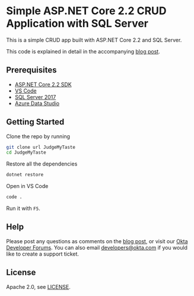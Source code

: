 # Simple ASP.NET Core 2.2 CRUD Application with SQL Server

This is a simple CRUD app built with ASP.NET Core 2.2 and SQL Server.

This code is explained in detail in the accompanying [blog post]().

## Prerequisites

* [ASP.NET Core 2.2 SDK](https://dotnet.microsoft.com/download/dotnet-core/2.2)
* [VS Code](https://code.visualstudio.com/download)
* [SQL Server 2017](https://www.microsoft.com/en-us/sql-server/sql-server-downloads)
* [Azure Data Studio](https://docs.microsoft.com/en-us/sql/azure-data-studio/download?view=sql-server-2017)

## Getting Started

Clone the repo by running

```sh
git clone url JudgeMyTaste
cd JudgeMyTaste
```

Restore all the dependencies

```sh
dotnet restore
```

Open in VS Code

```sh
code .
```

Run it with `F5`.

## Help

Please post any questions as comments on the [blog post](), or visit our [Okta Developer Forums](https://devforum.okta.com/). You can also email developers@okta.com if you would like to create a support ticket.

## License

Apache 2.0, see [LICENSE](LICENSE).